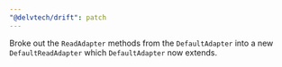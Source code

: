 ```yaml
---
"@delvtech/drift": patch
---
```


Broke out the `ReadAdapter` methods from the `DefaultAdapter` into a new `DefaultReadAdapter` which `DefaultAdapter` now extends.
